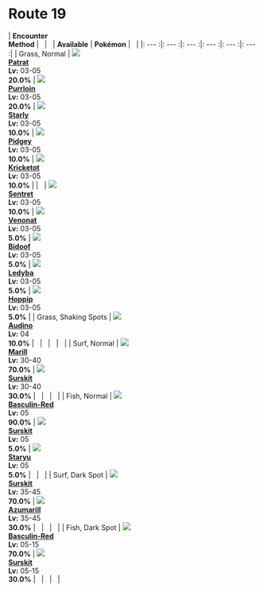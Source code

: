 # Route 19

| __Encounter<br>Method__ | &nbsp; | &nbsp; | __Available__ | __Pokémon__ | &nbsp; |
|: --- :|: --- :|: --- :|: --- :|: --- :|: --- :|
| Grass, Normal | ![][504] <br> __[Patrat]__ <br> __Lv:__ 03-05 <br> __20.0%__ | ![][509] <br> __[Purrloin]__ <br> __Lv:__ 03-05 <br> __20.0%__ | ![][396] <br> __[Starly]__ <br> __Lv:__ 03-05 <br> __10.0%__ | ![][16] <br> __[Pidgey]__ <br> __Lv:__ 03-05 <br> __10.0%__ | ![][401] <br> __[Kricketot]__ <br> __Lv:__ 03-05 <br> __10.0%__ |
| &nbsp; | ![][161] <br> __[Sentret]__ <br> __Lv:__ 03-05 <br> __10.0%__ | ![][48] <br> __[Venonat]__ <br> __Lv:__ 03-05 <br> __5.0%__ | ![][399] <br> __[Bidoof]__ <br> __Lv:__ 03-05 <br> __5.0%__ | ![][165] <br> __[Ledyba]__ <br> __Lv:__ 03-05 <br> __5.0%__ | ![][187] <br> __[Hoppip]__ <br> __Lv:__ 03-05 <br> __5.0%__ |
| Grass, Shaking Spots | ![][531] <br> __[Audino]__ <br> __Lv:__ 04 <br> __10.0%__ | &nbsp; | &nbsp; | &nbsp; | &nbsp; |
| Surf, Normal | ![][183] <br> __[Marill]__ <br> __Lv:__ 30-40 <br> __70.0%__ | ![][283] <br> __[Surskit]__ <br> __Lv:__ 30-40 <br> __30.0%__ | &nbsp; | &nbsp; | &nbsp; |
| Fish, Normal | ![][550-red] <br> __[Basculin-Red]__ <br> __Lv:__ 05 <br> __90.0%__ | ![][283] <br> __[Surskit]__ <br> __Lv:__ 05 <br> __5.0%__ | ![][120] <br> __[Staryu]__ <br> __Lv:__ 05 <br> __5.0%__ | &nbsp; | &nbsp; |
| Surf, Dark Spot | ![][283] <br> __[Surskit]__ <br> __Lv:__ 35-45 <br> __70.0%__ | ![][184] <br> __[Azumarill]__ <br> __Lv:__ 35-45 <br> __30.0%__ | &nbsp; | &nbsp; | &nbsp; |
| Fish, Dark Spot | ![][550-red] <br> __[Basculin-Red]__ <br> __Lv:__ 05-15 <br> __70.0%__ | ![][283] <br> __[Surskit]__ <br> __Lv:__ 05-15 <br> __30.0%__ | &nbsp; | &nbsp; | &nbsp; |


[504]: ../img/animated/504.gif
[Patrat]: ../../pokemons/504/
[509]: ../img/animated/509.gif
[Purrloin]: ../../pokemons/509/
[396]: ../img/animated/396.gif
[Starly]: ../../pokemons/396/
[16]: ../img/animated/16.gif
[Pidgey]: ../../pokemons/016/
[401]: ../img/animated/401.gif
[Kricketot]: ../../pokemons/401/
[161]: ../img/animated/161.gif
[Sentret]: ../../pokemons/161/
[48]: ../img/animated/48.gif
[Venonat]: ../../pokemons/048/
[399]: ../img/animated/399.gif
[Bidoof]: ../../pokemons/399/
[165]: ../img/animated/165.gif
[Ledyba]: ../../pokemons/165/
[187]: ../img/animated/187.gif
[Hoppip]: ../../pokemons/187/
[531]: ../img/animated/531.gif
[Audino]: ../../pokemons/531/
[183]: ../img/animated/183.gif
[Marill]: ../../pokemons/183/
[283]: ../img/animated/283.gif
[Surskit]: ../../pokemons/283/
[550-red]: ../img/animated/550-red.gif
[Basculin-Red]: ../../pokemons/550/
[120]: ../img/animated/120.gif
[Staryu]: ../../pokemons/120/
[184]: ../img/animated/184.gif
[Azumarill]: ../../pokemons/184/
